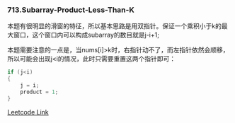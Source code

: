 ### 713.Subarray-Product-Less-Than-K

本题有很明显的滑窗的特征，所以基本思路是用双指针。保证一个乘积小于k的最大窗口，这个窗口内可以构成subarray的数目就是j-i+1;

本题需要注意的一点是，当nums[i]>k时，右指针动不了，而左指针依然会顺移，所以可能会出现j<i的情况，此时只需要重置这两个指针即可：
```cpp
if (j<i)
{
    j = i;
    product = 1;
}
```


[Leetcode Link](https://leetcode.com/problems/subarray-product-less-than-k)